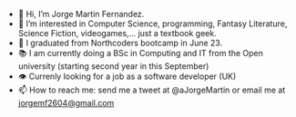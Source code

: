 - 👋 Hi, I’m Jorge Martin Fernandez.
- 👀 I’m interested in Computer Science, programming, Fantasy Literature, Science Fiction, videogames,... just a textbook geek.   
- 🌱 I graduated from Northcoders bootcamp in June 23.
- 📚 I am currently doing a BSc in Computing and IT from the Open university (starting second year in this September)  
- 👁️ Currenly looking for a job as a software developer (UK) 
- 📫 How to reach me: send me a tweet at @aJorgeMartin or email me at jorgemf2604@gmail.com

<!---
jorgemf2604/jorgemf2604 is a ✨ special ✨ repository because its `README.md` (this file) appears on your GitHub profile.
You can click the Preview link to take a look at your changes.
--->
